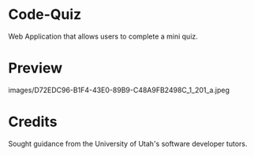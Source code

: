 # Code-Quiz
Web Application that allows users to complete a mini quiz.

# Preview
images/D72EDC96-B1F4-43E0-89B9-C48A9FB2498C_1_201_a.jpeg

# Credits
Sought guidance from the University of Utah's software developer tutors. 
